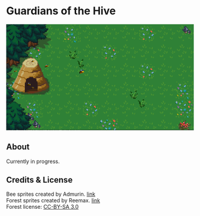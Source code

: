 # Guardians of the Hive

<p align="center">
    <img width="800" src="screenshot.png" alt="screenshot">
</p>

## About
Currently in progress.

## Credits & License
Bee sprites created by Admurin. [link](https://admurin.itch.io/)<br/>
Forest sprites created by Reemax. [link](https://opengameart.org/content/lpc-forest-tiles)<br/>
Forest license: [CC-BY-SA 3.0](https://creativecommons.org/licenses/by-sa/3.0/)
